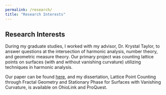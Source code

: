 ```yaml
---
permalink: /research/
title: "Research Interests"
---
```



## Research Interests

During my graduate studies, I worked with my advisor, Dr. Krystal Taylor, to answer questions at the intersection of harmonic analysis, number theory, and geometric measure theory. Our primary project was counting lattice points on surfaces (with and without vanishing curvature) utilizing techniques in harmonic analysis.

Our paper can be found [here](https://doi.org/10.48550/arXiv.2205.02163), and my dissertation, Lattice Point Counting through Fractal Geometry and Stationary Phase for Surfaces with Vanishing Curvature, is available on OhioLink and ProQuest.